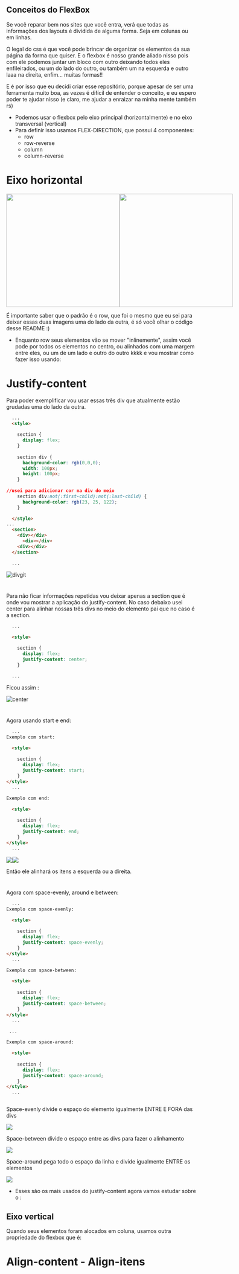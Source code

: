 ## Conceitos do FlexBox

Se você reparar bem nos sites que você entra, verá que todas as informações dos layouts é dividida de alguma forma. Seja em colunas ou em linhas.

O legal do css é que você pode brincar de organizar os elementos da sua página da forma que quiser. E o flexbox é nosso grande aliado nisso pois com ele podemos juntar um bloco com outro deixando todos eles enfileirados, ou um do lado do outro, ou também um na esquerda e outro laaa na direita, enfim... muitas formas!!

E é por isso que eu decidi criar esse repositório, porque apesar de ser uma ferramenta muito boa, as vezes é difícil de entender o conceito, e eu espero poder te ajudar nisso (e claro, me ajudar a enraizar na minha mente também rs)

- Podemos usar o flexbox pelo eixo principal (horizontalmente) e no eixo transversal (vertical)
- Para definir isso usamos FLEX-DIRECTION, que possui 4 componentes:
     - row
     - row-reverse
     - column
     - column-reverse

# Eixo horizontal
<div style="display: flex;">
<img width="300px" src="https://user-images.githubusercontent.com/53832972/133309926-61d67a13-ba44-43f3-9912-683d92be0c7e.png" alt="">
<img width="300px" src="https://user-images.githubusercontent.com/53832972/133310833-3ec048c2-8bdc-4568-ac26-745278d6f8fc.png" alt="">
</div>


É importante saber que o padrão é o row, que foi o mesmo que eu sei para deixar essas duas imagens uma do lado da outra, é só você olhar o código desse README :)


- Enquanto row seus elementos vão se mover "inlinemente", assim você pode por todos os elementos no centro, ou alinhados com uma margem entre eles, ou um de um lado e outro do outro kkkk e vou mostrar como fazer isso usando:

# Justify-content

Para poder exemplificar vou usar essas três div que atualmente estão grudadas uma do lado da outra.
```html
  ...
  <style>
    
    section {
      display: flex;
    }
    
    section div {
      background-color: rgb(0,0,0);
      width: 100px;
      height: 100px;
    }
    
//usei para adicionar cor na div do meio
    section div:not(:first-child):not(:last-child) {
      background-color: rgb(23, 25, 122);       
    }

  </style>
...
  <section>
    <div></div>
      <div></div>
    <div></div>
  </section>

  ...

```

![divgit](https://user-images.githubusercontent.com/53832972/133316155-f63564ce-7bce-4ace-81bc-3160d2d550b7.png)

#

Para não ficar informações repetidas vou deixar apenas a section que é onde vou mostrar a aplicação do justify-content. No caso debaixo usei center para alinhar nossas três divs no meio do elemento pai que no caso é a section.

```html
  ...

  <style>
    
    section {
      display: flex;
      justify-content: center;
    }

  ...

```

Ficou assim :

![center](https://user-images.githubusercontent.com/53832972/133316836-c2b74185-4eef-4214-9f6a-9b93cb812f10.png)

#

Agora usando start e end:

```html
  ...
Exemplo com start:

  <style>
    
    section {
      display: flex;
      justify-content: start;
    }
</style>
  ...

Exemplo com end:

  <style>
    
    section {
      display: flex;
      justify-content: end;
    }
</style>
  ...

```

<div style="display: flex">
  <img src="https://user-images.githubusercontent.com/53832972/133317386-749e30d1-5b01-47c5-98c4-56b9483f75e6.png">
  <img src="https://user-images.githubusercontent.com/53832972/133317398-34e6e2c1-4a0b-46f8-90af-3fef9253e660.png">
</div>

Então ele alinhará os itens a esquerda ou a direita.

#

Agora com space-evenly, around e between:

```html
  ...
Exemplo com space-evenly:

  <style>
    
    section {
      display: flex;
      justify-content: space-evenly;
    }
</style>
  ...

Exemplo com space-between:

  <style>
    
    section {
      display: flex;
      justify-content: space-between;
    }
</style>
  ...

 ...

Exemplo com space-around:

  <style>
    
    section {
      display: flex;
      justify-content: space-around;
    }
</style>
  ...

```

<div style="display:flex; flex-direction: column;">
<p>Space-evenly divide o espaço do elemento igualmente ENTRE E FORA das divs</p>
<img src="https://user-images.githubusercontent.com/53832972/133322969-0ed799d2-69f4-4e74-80bd-06110b941c91.png">
  
<p>Space-between divide o espaço entre as divs para fazer o alinhamento</p>
<img src="https://user-images.githubusercontent.com/53832972/133322999-1c9ca35c-4dcc-4167-9532-fe29494d18ab.png">
  
<p>Space-around pega todo o espaço da linha e divide igualmente ENTRE os elementos</p>
<img src="https://user-images.githubusercontent.com/53832972/133323014-30f2aa8d-11db-41a9-a4bf-45fbff7c2e95.png">
</div>
  
  - Esses são os mais usados do justify-content agora vamos estudar sobre o :

## Eixo vertical

Quando seus elementos foram alocados em coluna, usamos outra propriedade do flexbox que é:

# Align-content - Align-itens
